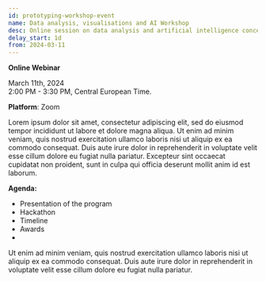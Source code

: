 ```yaml
---
id: prototyping-workshop-event
name: Data analysis, visualisations and AI Workshop
desc: Online session on data analysis and artificial intelligence concepts.
delay_start: 1d
from: 2024-03-11
---
```


**Online Webinar**

March 11th, 2024  
2:00 PM - 3:30 PM, Central European Time.

**Platform**: Zoom

Lorem ipsum dolor sit amet, consectetur adipiscing elit, sed do eiusmod tempor incididunt ut labore et dolore magna aliqua. Ut enim ad minim veniam, quis nostrud exercitation ullamco laboris nisi ut aliquip ex ea commodo consequat. Duis aute irure dolor in reprehenderit in voluptate velit esse cillum dolore eu fugiat nulla pariatur. Excepteur sint occaecat cupidatat non proident, sunt in culpa qui officia deserunt mollit anim id est laborum.

**Agenda:**
- Presentation of the program
- Hackathon
- Timeline
- Awards
- 
Ut enim ad minim veniam, quis nostrud exercitation ullamco laboris nisi ut aliquip ex ea commodo consequat. Duis aute irure dolor in reprehenderit in voluptate velit esse cillum dolore eu fugiat nulla pariatur.

